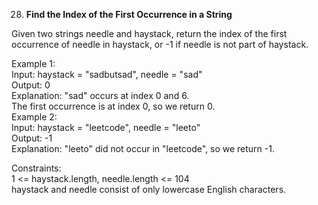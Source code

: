 28. **Find the Index of the First Occurrence in a String**

Given two strings needle and haystack, return the index of the first occurrence of needle in haystack, or -1 if needle is not part of haystack.<br>

 

Example 1:<br>
Input: haystack = "sadbutsad", needle = "sad"<br>
Output: 0<br>
Explanation: "sad" occurs at index 0 and 6.<br>
The first occurrence is at index 0, so we return 0.<br>
Example 2:<br>
Input: haystack = "leetcode", needle = "leeto"<br>
Output: -1<br>
Explanation: "leeto" did not occur in "leetcode", so we return -1.<br>

Constraints:<br>
1 <= haystack.length, needle.length <= 104<br>
haystack and needle consist of only lowercase English characters.
